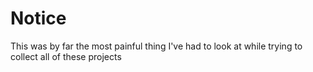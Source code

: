 # Notice
This was by far the most painful thing I've had to look at while trying to collect all of these projects